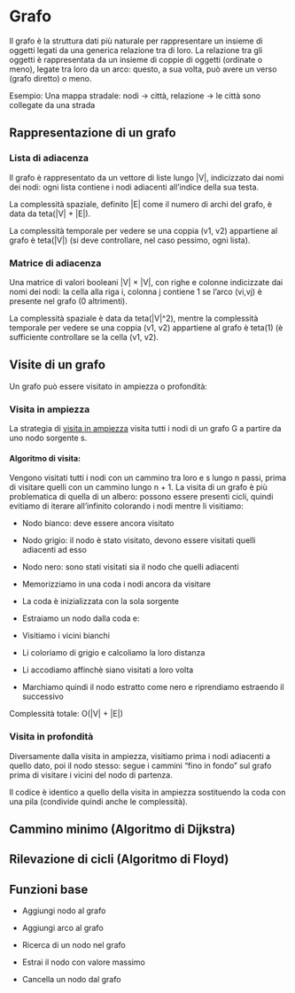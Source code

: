 # Grafo

Il grafo è la struttura dati più naturale per rappresentare un insieme di oggetti legati da una generica relazione tra di loro.
La relazione tra gli oggetti è rappresentata da un insieme di coppie di oggetti (ordinate o meno), legate tra loro da un arco: questo, a sua volta, può avere un verso (grafo diretto) o meno.

Esempio: Una mappa stradale: nodi → città, relazione → le città sono collegate da una strada

## Rappresentazione di un grafo

### Lista di adiacenza

Il grafo è rappresentato da un vettore di liste lungo |V|, indicizzato dai nomi dei nodi: ogni lista contiene i nodi adiacenti all’indice della sua testa.

La complessità spaziale, definito |E| come il numero di archi del grafo, è data da teta(|V| + |E|).

La complessità temporale per vedere se una coppia (v1, v2) appartiene al grafo è teta(|V|) (si deve controllare, nel caso pessimo, ogni lista).

### Matrice di adiacenza

Una matrice di valori booleani |V| × |V|, con righe e colonne indicizzate dai nomi dei nodi: la cella alla riga i, colonna j contiene 1 se l’arco (vi,vj) è presente nel grafo (0 altrimenti).

La complessità spaziale è data da teta(|V|^2), mentre la complessità temporale per vedere se una coppia (v1, v2) appartiene al grafo è teta(1) (è sufficiente controllare se la cella (v1, v2).

## Visite di un grafo

Un grafo può essere visitato in ampiezza o profondità:

### Visita in ampiezza

La strategia di [visita in ampiezza](/main/source/java/model/struct/Grafo) visita tutti i nodi di un grafo G a partire da uno nodo sorgente s.

#### Algoritmo di visita: 

Vengono visitati tutti i nodi con un cammino tra loro e s lungo n passi, prima di visitare quelli con un cammino lungo n + 1.
La visita di un grafo è più problematica di quella di un albero: possono essere presenti cicli, quindi evitiamo di iterare all’infinito colorando i nodi mentre li visitiamo:
 * Nodo bianco: deve essere ancora visitato
 * Nodo grigio: il nodo è stato visitato, devono essere visitati quelli adiacenti ad esso
 * Nodo nero: sono stati visitati sia il nodo che quelli adiacenti
 
* Memorizziamo in una coda i nodi ancora da visitare 
* La coda è inizializzata con la sola sorgente 
* Estraiamo un nodo dalla coda e:
 * Visitiamo i vicini bianchi
 * Li coloriamo di grigio e calcoliamo la loro distanza 
 * Li accodiamo affinchè siano visitati a loro volta
* Marchiamo quindi il nodo estratto come nero e riprendiamo estraendo il successivo 

Complessità totale: O(|V| + |E|)

### Visita in profondità

Diversamente dalla visita in ampiezza, visitiamo prima i nodi adiacenti a quello dato, poi il nodo stesso: segue i cammini “fino in fondo” sul grafo prima di visitare i vicini del nodo di partenza.

Il codice è identico a quello della visita in ampiezza sostituendo la coda con una pila (condivide quindi anche le complessità).

## Cammino minimo (Algoritmo di Dijkstra)

## Rilevazione di cicli (Algoritmo di Floyd)

## Funzioni base

* Aggiungi nodo al grafo

* Aggiungi arco al grafo

* Ricerca di un nodo nel grafo

* Estrai il nodo con valore massimo

* Cancella un nodo dal grafo
